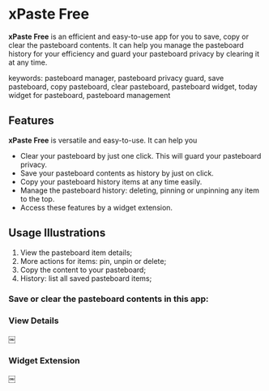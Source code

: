 # xPaste Free

**xPaste Free** is an efficient and easy-to-use app for you to save, copy or clear the pasteboard contents. It can help you manage the pasteboard history for your efficiency and guard your pasteboard privacy by clearing it at any time.

keywords: pasteboard manager, pasteboard privacy guard, save pasteboard, copy pasteboard, clear pasteboard, pasteboard widget, today widget for pasteboard, pasteboard management

## Features

**xPaste Free** is versatile and easy-to-use. It can help you

- Clear your pasteboard by just one click. This will guard your pasteboard privacy.
- Save your pasteboard contents as history by just on click.
- Copy your pasteboard history items at any time easily.
- Manage the pasteboard history: deleting, pinning or unpinning any item to the top.
- Access these features by a widget extension.

## Usage Illustrations

1. View the pasteboard item details;
2. More actions for items: pin, unpin or delete;
3. Copy the content to your pasteboard;
4. History: list all saved pasteboard items;

### Save or clear the pasteboard contents in this app:

### View Details
￼
### Widget Extension
￼
